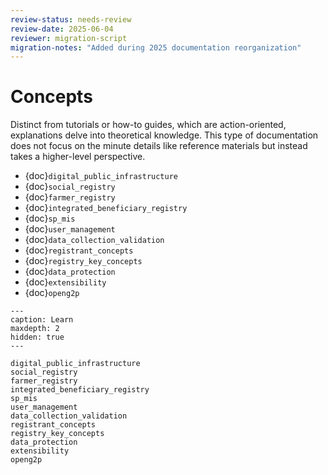 ```yaml
---
review-status: needs-review
review-date: 2025-06-04
reviewer: migration-script
migration-notes: "Added during 2025 documentation reorganization"
---
```


# Concepts

Distinct from tutorials or how-to guides, which are action-oriented, explanations delve into theoretical knowledge. This type of documentation does not focus on the minute details like reference materials but instead takes a higher-level perspective.

- {doc}`digital_public_infrastructure`
- {doc}`social_registry`
- {doc}`farmer_registry`
- {doc}`integrated_beneficiary_registry`
- {doc}`sp_mis`
- {doc}`user_management`
- {doc}`data_collection_validation`
- {doc}`registrant_concepts`
- {doc}`registry_key_concepts`
- {doc}`data_protection`
- {doc}`extensibility`
- {doc}`openg2p`

```{toctree}
---
caption: Learn
maxdepth: 2
hidden: true
---

digital_public_infrastructure
social_registry
farmer_registry
integrated_beneficiary_registry
sp_mis
user_management
data_collection_validation
registrant_concepts
registry_key_concepts
data_protection
extensibility
openg2p
```
